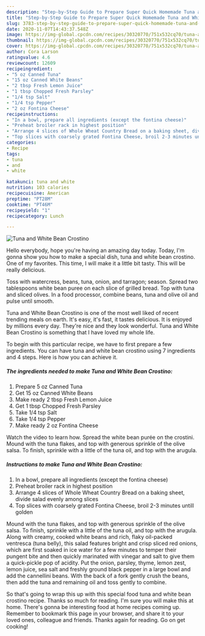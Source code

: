 ```yaml
---
description: "Step-by-Step Guide to Prepare Super Quick Homemade Tuna and White Bean Crostino"
title: "Step-by-Step Guide to Prepare Super Quick Homemade Tuna and White Bean Crostino"
slug: 3783-step-by-step-guide-to-prepare-super-quick-homemade-tuna-and-white-bean-crostino
date: 2020-11-07T14:43:37.548Z
image: https://img-global.cpcdn.com/recipes/30320770/751x532cq70/tuna-and-white-bean-crostino-recipe-main-photo.jpg
thumbnail: https://img-global.cpcdn.com/recipes/30320770/751x532cq70/tuna-and-white-bean-crostino-recipe-main-photo.jpg
cover: https://img-global.cpcdn.com/recipes/30320770/751x532cq70/tuna-and-white-bean-crostino-recipe-main-photo.jpg
author: Cora Larson
ratingvalue: 4.6
reviewcount: 12609
recipeingredient:
- "5 oz Canned Tuna"
- "15 oz Canned White Beans"
- "2 tbsp Fresh Lemon Juice"
- "1 tbsp Chopped Fresh Parsley"
- "1/4 tsp Salt"
- "1/4 tsp Pepper"
- "2 oz Fontina Cheese"
recipeinstructions:
- "In a bowl, prepare all ingredients (except the fontina cheese)"
- "Preheat broiler rack in highest position"
- "Arrange 4 slices of Whole Wheat Country Bread on a baking sheet, divide salad evenly among slices"
- "Top slices with coarsely grated Fontina Cheese, broil 2-3 minutes untill golden"
categories:
- Recipe
tags:
- tuna
- and
- white

katakunci: tuna and white 
nutrition: 103 calories
recipecuisine: American
preptime: "PT28M"
cooktime: "PT46M"
recipeyield: "1"
recipecategory: Lunch

---
```



![Tuna and White Bean Crostino](https://img-global.cpcdn.com/recipes/30320770/751x532cq70/tuna-and-white-bean-crostino-recipe-main-photo.jpg)

Hello everybody, hope you're having an amazing day today. Today, I'm gonna show you how to make a special dish, tuna and white bean crostino. One of my favorites. This time, I will make it a little bit tasty. This will be really delicious.

Toss with watercress, beans, tuna, onion, and tarragon; season. Spread two tablespoons white bean puree on each slice of grilled bread. Top with tuna and sliced olives. In a food processor, combine beans, tuna and olive oil and pulse until smooth.

Tuna and White Bean Crostino is one of the most well liked of recent trending meals on earth. It's easy, it's fast, it tastes delicious. It is enjoyed by millions every day. They're nice and they look wonderful. Tuna and White Bean Crostino is something that I have loved my whole life.


To begin with this particular recipe, we have to first prepare a few ingredients. You can have tuna and white bean crostino using 7 ingredients and 4 steps. Here is how you can achieve it.

<!--inarticleads1-->

##### The ingredients needed to make Tuna and White Bean Crostino:

1. Prepare 5 oz Canned Tuna
1. Get 15 oz Canned White Beans
1. Make ready 2 tbsp Fresh Lemon Juice
1. Get 1 tbsp Chopped Fresh Parsley
1. Take 1/4 tsp Salt
1. Take 1/4 tsp Pepper
1. Make ready 2 oz Fontina Cheese


Watch the video to learn how. Spread the white bean purée on the crostini. Mound with the tuna flakes, and top with generous sprinkle of the olive salsa. To finish, sprinkle with a little of the tuna oil, and top with the arugula. 

<!--inarticleads2-->

##### Instructions to make Tuna and White Bean Crostino:

1. In a bowl, prepare all ingredients (except the fontina cheese)
1. Preheat broiler rack in highest position
1. Arrange 4 slices of Whole Wheat Country Bread on a baking sheet, divide salad evenly among slices
1. Top slices with coarsely grated Fontina Cheese, broil 2-3 minutes untill golden


Mound with the tuna flakes, and top with generous sprinkle of the olive salsa. To finish, sprinkle with a little of the tuna oil, and top with the arugula. Along with creamy, cooked white beans and rich, flaky oil-packed ventresca (tuna belly), this salad features bright and crisp sliced red onions, which are first soaked in ice water for a few minutes to temper their pungent bite and then quickly marinated with vinegar and salt to give them a quick-pickle pop of acidity. Put the onion, parsley, thyme, lemon zest, lemon juice, sea salt and freshly ground black pepper in a large bowl and add the cannellini beans. With the back of a fork gently crush the beans, then add the tuna and remaining oil and toss gently to combine. 

So that's going to wrap this up with this special food tuna and white bean crostino recipe. Thanks so much for reading. I'm sure you will make this at home. There's gonna be interesting food at home recipes coming up. Remember to bookmark this page in your browser, and share it to your loved ones, colleague and friends. Thanks again for reading. Go on get cooking!
